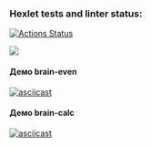 ### Hexlet tests and linter status:
[![Actions Status](https://github.com/Marcelinka/backend-project-44/actions/workflows/hexlet-check.yml/badge.svg)](https://github.com/Marcelinka/backend-project-44/actions)

<a href="https://codeclimate.com/github/Marcelinka/backend-project-44/maintainability"><img src="https://api.codeclimate.com/v1/badges/1770eb9f5cb48c85d935/maintainability" /></a>

#### Демо brain-even

[![asciicast](https://asciinema.org/a/6HeMP1yBj5paUoWW2MfkBwIKA.svg)](https://asciinema.org/a/6HeMP1yBj5paUoWW2MfkBwIKA)

#### Демо brain-calc

[![asciicast](https://asciinema.org/a/N6piAmGLMbrLm6NCEmrXlGaRd.svg)](https://asciinema.org/a/N6piAmGLMbrLm6NCEmrXlGaRd)